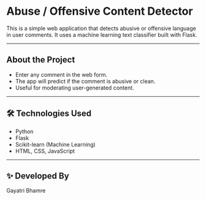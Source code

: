 #  Abuse / Offensive Content Detector

This is a simple web application that detects abusive or offensive language in user comments. It uses a machine learning text classifier built with Flask.

---

##  About the Project

- Enter any comment in the web form.
- The app will predict if the comment is abusive or clean.
- Useful for moderating user-generated content.

---

## 🛠️ Technologies Used

- Python
- Flask
- Scikit-learn (Machine Learning)
- HTML, CSS, JavaScript

---

## ✨ Developed By

Gayatri Bhamre
